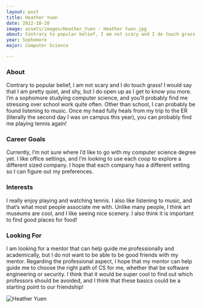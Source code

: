 ```yaml
---
layout: post
title: Heather Yuen 
date: 2022-10-20
image: assets/images/Heather_Yuen - Heather Yuen.jpg
about: Contrary to popular belief, I am not scary and I do touch grass! I would say that I am pretty quiet, and shy, but I do open up as I get to know you more. I’m a sophomore studying computer science, and you’ll probably find me stressing over school work quite often. Other than school, I can probably be found listening to music. Once my head fully heals from my trip to the ER (literally the second day I was on campus this year), you can probably find me playing tennis again!
year: Sophomore
major: Computer Science

---
```


### About

Contrary to popular belief, I am not scary and I do touch grass! I would say that I am pretty quiet, and shy, but I do open up as I get to know you more. I’m a sophomore studying computer science, and you’ll probably find me stressing over school work quite often. Other than school, I can probably be found listening to music. Once my head fully heals from my trip to the ER (literally the second day I was on campus this year), you can probably find me playing tennis again!

### Career Goals

Currently, I’m not sure where I’d like to go with my computer science degree yet. I like office settings, and I’m looking to use each coop to explore a different sized company. I hope that each company has a different setting so I can figure out my preferences.

### Interests

I really enjoy playing and watching tennis. I also like listening to music, and that’s what most people associate me with. Unlike many people, I think art museums are cool, and I like seeing nice scenery. I also think it is important to find good places for food! 

### Looking For

I am looking for a mentor that can help guide me professionally and academically, but I do not want to be able to be good friends with my mentor. Regarding the professional aspect, I hope that my mentor can help guide me to choose the right path of CS for me, whether that be software engineering or security. I think that it would be super cool to find out which professors should be avoided, and I think that these basics could be a starting point to our friendship!

<div class="text-center my-5">
    <img src="https://sase-drexel.github.io/mentorship-2021/assets/images/Heather_Yuen.jpg" alt="Heather Yuen" class="rounded post-img" />
</div>
